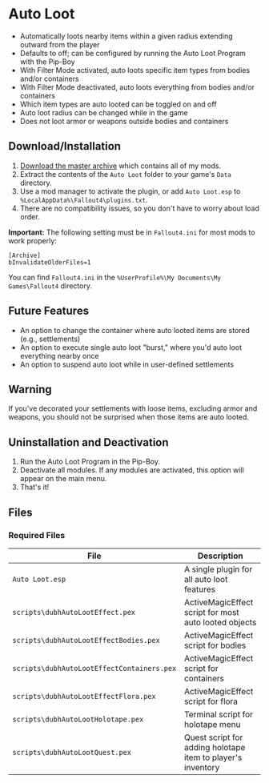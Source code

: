 # Auto Loot

* Automatically loots nearby items within a given radius extending outward from the player
* Defaults to off; can be configured by running the Auto Loot Program with the Pip-Boy
* With Filter Mode activated, auto loots specific item types from bodies and/or containers
* With Filter Mode deactivated, auto loots everything from bodies and/or containers
* Which item types are auto looted can be toggled on and off
* Auto loot radius can be changed while in the game
* Does not loot armor or weapons outside bodies and containers

## Download/Installation

1. [Download the master archive](https://github.com/fireundubh/fo4-mods/archive/master.zip) which contains all of my mods.
2. Extract the contents of the `Auto Loot` folder to your game's `Data` directory.
3. Use a mod manager to activate the plugin, or add `Auto Loot.esp` to `%LocalAppData%\Fallout4\plugins.txt`.
4. There are no compatibility issues, so you don't have to worry about load order.

**Important:** The following setting must be in `Fallout4.ini` for most mods to work properly:

```
[Archive]
bInvalidateOlderFiles=1
```

You can find `Fallout4.ini` in the `%UserProfile%\My Documents\My Games\Fallout4` directory.

## Future Features

* An option to change the container where auto looted items are stored (e.g., settlements)
* An option to execute single auto loot "burst," where you'd auto loot everything nearby once
* An option to suspend auto loot while in user-defined settlements

## Warning

If you've decorated your settlements with loose items, excluding armor and weapons, you should not be surprised when those items are auto looted.

## Uninstallation and Deactivation

1. Run the Auto Loot Program in the Pip-Boy.
2. Deactivate all modules. If any modules are activated, this option will appear on the main menu.
3. That's it!

## Files

### Required Files

File | Description
--- | ---
`Auto Loot.esp` | A single plugin for all auto loot features
`scripts\dubhAutoLootEffect.pex` | ActiveMagicEffect script for most auto looted objects
`scripts\dubhAutoLootEffectBodies.pex` | ActiveMagicEffect script for bodies
`scripts\dubhAutoLootEffectContainers.pex` | ActiveMagicEffect script for containers
`scripts\dubhAutoLootEffectFlora.pex` | ActiveMagicEffect script for flora
`scripts\dubhAutoLootHolotape.pex` | Terminal script for holotape menu
`scripts\dubhAutoLootQuest.pex` | Quest script for adding holotape item to player's inventory